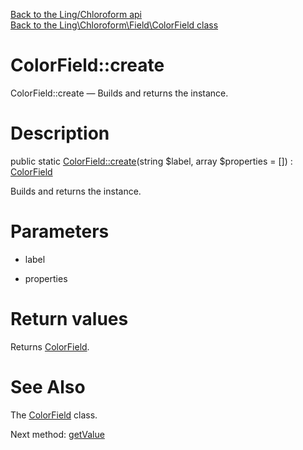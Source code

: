 [Back to the Ling/Chloroform api](https://github.com/lingtalfi/Chloroform/blob/master/doc/api/Ling/Chloroform.md)<br>
[Back to the Ling\Chloroform\Field\ColorField class](https://github.com/lingtalfi/Chloroform/blob/master/doc/api/Ling/Chloroform/Field/ColorField.md)


ColorField::create
================



ColorField::create — Builds and returns the instance.




Description
================


public static [ColorField::create](https://github.com/lingtalfi/Chloroform/blob/master/doc/api/Ling/Chloroform/Field/ColorField/create.md)(string $label, array $properties = []) : [ColorField](https://github.com/lingtalfi/Chloroform/blob/master/doc/api/Ling/Chloroform/Field/ColorField.md)




Builds and returns the instance.




Parameters
================


- label

    

- properties

    


Return values
================

Returns [ColorField](https://github.com/lingtalfi/Chloroform/blob/master/doc/api/Ling/Chloroform/Field/ColorField.md).








See Also
================

The [ColorField](https://github.com/lingtalfi/Chloroform/blob/master/doc/api/Ling/Chloroform/Field/ColorField.md) class.

Next method: [getValue](https://github.com/lingtalfi/Chloroform/blob/master/doc/api/Ling/Chloroform/Field/ColorField/getValue.md)<br>


